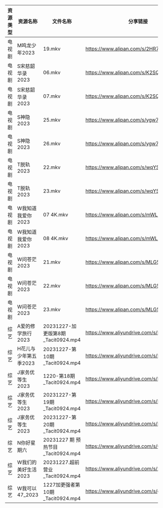 | 资源类型 | 资源名称          | 文件名称                          | 分享链接                                      | 更新时间                |
| ---- | ------------- | ----------------------------- | ----------------------------------------- | ------------------- |
| 电视剧  | M鸣龙少年2023     | 19.mkv                        | https://www.alipan.com/s/2HR7qxnbZ7a      | 2023-12-28 00:05:17 |
| 电视剧  | S宋慈韶华录2023    | 06.mkv                        | https://www.alipan.com/s/K2SQadx7TPe      | 2023-12-28 17:20:04 |
| 电视剧  | S宋慈韶华录2023    | 07.mkv                        | https://www.alipan.com/s/K2SQadx7TPe      | 2023-12-28 17:20:04 |
| 电视剧  | S神隐2023       | 25.mkv                        | https://www.alipan.com/s/ygw7ahjrzLJ      | 2023-12-28 00:05:24 |
| 电视剧  | S神隐2023       | 26.mkv                        | https://www.alipan.com/s/ygw7ahjrzLJ      | 2023-12-28 00:05:23 |
| 电视剧  | T脱轨2023       | 22.mkv                        | https://www.alipan.com/s/wqYSXzdAT24      | 2023-12-28 00:05:26 |
| 电视剧  | T脱轨2023       | 23.mkv                        | https://www.alipan.com/s/wqYSXzdAT24      | 2023-12-28 00:05:26 |
| 电视剧  | W我知道我爱你2023   | 07 4K.mkv                     | https://www.alipan.com/s/mWLRxU6RkgQ      | 2023-12-28 17:20:07 |
| 电视剧  | W我知道我爱你2023   | 08 4K.mkv                     | https://www.alipan.com/s/mWLRxU6RkgQ      | 2023-12-28 17:20:07 |
| 电视剧  | W问苍茫2023      | 21.mkv                        | https://www.alipan.com/s/MLG5tsxBqL5      | 2023-12-28 00:05:32 |
| 电视剧  | W问苍茫2023      | 22.mkv                        | https://www.alipan.com/s/MLG5tsxBqL5      | 2023-12-28 00:05:31 |
| 电视剧  | W问苍茫2023      | 23.mkv                        | https://www.alipan.com/s/MLG5tsxBqL5      | 2023-12-28 00:05:31 |
| 综艺   | A爱的修学旅行2023   | 20231227-加更版第8期_Tacit0924.mp4 | https://www.aliyundrive.com/s/EE9WNi94Ftz | 2023-12-28 00:05:38 |
| 综艺   | H花儿与少年第五季2023 | 20231227-第10期_Tacit0924.mp4   | https://www.aliyundrive.com/s/Rb3k2hgSjHJ | 2023-12-28 00:05:46 |
| 综艺   | J家务优等生2023    | 1220-第18期_Tacit0924.mp4       | https://www.aliyundrive.com/s/FJt54CodgfL | 2023-12-28 00:05:49 |
| 综艺   | J家务优等生2023    | 20231227-第19期_Tacit0924.mp4   | https://www.aliyundrive.com/s/FJt54CodgfL | 2023-12-28 00:05:49 |
| 综艺   | J家务优等生2023    | 20231227-第20期_Tacit0924.mp4   | https://www.aliyundrive.com/s/FJt54CodgfL | 2023-12-28 00:05:49 |
| 综艺   | N你好星期六        | 20231227 期 预热节目_Tacit0924.mp4 | https://www.aliyundrive.com/s/QGPr3eRo3pE | 2023-12-28 00:06:03 |
| 综艺   | W我们的美好生活2023  | 20231227.超前营业_Tacit0924.mp4   | https://www.aliyundrive.com/s/zAXrGigJxgY | 2023-12-28 00:06:11 |
| 综艺   | W我可以47_2023   | 1227加更强者第10期_Tacit0924.mp4    | https://www.aliyundrive.com/s/gJexcigG6Qr | 2023-12-28 00:06:13 |
